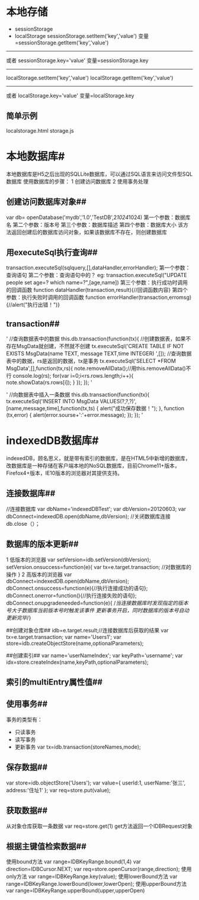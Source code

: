# 本地存储 #
- sessionStorage
- localStorage
sessionStorage.setItem('key','value')
变量=sessionStorage.getItem('key','value')
* * *
或者
sessionStorage.key='value'
变量=sessionStorage.key
* * *

localStorage.setItem('key','value')
localStorage.getItem('key','value')
* * *
或者
localStorage.key='value'
变量=localStorage.key

## 简单示例 ##
localstorage.html
storage.js

# 本地数据库#
本地数据库是H5之后出现的SQLLite数据库，可以通过SQL语言来访问文件型SQL数据库
使用数据库的步骤：
1 创建访问数据库
2 使用事务处理


## 创建访问数据库对象##
var db= openDatabase('mydb','1.0','TestDB',2*1024*1024)
第一个参数：数据库名
第二个参数：版本号
第三个参数：数据库描述
第四个参数：数据库大小
该方法返回创建后的数据库访问对象，如果该数据库不存在，则创建数据库
## 用executeSql执行查询##
transaction.executeSql(sqlquery,[],dataHandler,errorHandler);
第一个参数：查询语句
第二个参数：查询语句中的？
eg: transaction.executeSql("UPDATE people set age=? which name=?",[age,name])
第三个参数：执行成功时调用的回调函数
function dataHandler(transaction,result){//回调函数内容}
第四个参数：执行失败时调用的回调函数
function errorHandler(transaction,erromsg){//alert("执行出错！")}
## transaction##
'
//查询数据表中的数据
        this.db.transaction(function(tx){
            //创建数据表，如果不存在MsgData就创建，不然就不创建
            tx.executeSql('CREATE TABLE IF NOT EXISTS MsgData(name TEXT, message TEXT,time INTEGER) ',[]);
            //查询数据表中的数据，rs是返回的数据，tx是事务
            tx.executeSql('SELECT *FROM MsgData',[],function(tx,rs){
                note.removeAllData();//用this.removeAllData()不行
                console.log(rs);
                for(var i=0;i<rs.rows.length;i++){
                    note.showData(rs.rows[i]);
                }
            });
        });
'

'
//向数据表中插入一条数据
       this.db.transaction(function(tx){
            tx.executeSql('INSERT INTO MsgData VALUES(?,?,?)',[name,message,time],function(tx,ts) {
                alert("成功保存数据！");
            }, function (tx,error) {
                alert(error.sourse+':'+error.message);
            });
        });
'
# indexedDB数据库#
indexedDB，顾名思义，就是带有索引的数据库，是在HTML5中新增的数据库，改数据库是一种存储在客户端本地的NoSQL数据库，目前Chrome11+版本，Firefox4+版本，IE10版本的浏览器对其提供支持。
## 连接数据库##
//连接数据库
var dbName='indexedDBTest';
var dbVersion=20120603;
var dbConnect=indexedDB.open(dbName,dbVersion);
//关闭数据库连接
db.close（）；
## 数据库的版本更新##
1 低版本的浏览器
var setVersion=idb.setVersion(dbVersion);
setVersion.onsuccess=function(e){
    var tx=e.target.transaction;
    //对数据库的操作
}
2 高版本的浏览器
var dbConnect=indexedDB.open(dbName,dbVersion);
dbConnect.onsuccess=function(e){//执行连接成功的语句};
dbConnect.onerror=function(){//执行连接失败的语句};
dbConnect.onupgradeneeded=function(e){
/*当连接数据库时发现指定的版本号大于数据库当前版本号时触发该事件
更新事务开启，同时数据库的版本号自动更新完毕*/}

##创建对象仓库##
idb=e.target.result;//连接数据库后获取的结果
var tx=e.target.transaction;
var name='Users1';
var store=idb.createObjectStore(name,optionalParameters);

##创建索引##
var name='userNameIndex';
var keyPath='username';
var idx=store.createIndex(name,keyPath,optionalParameters);

## 索引的multiEntry属性值##
## 使用事务##
事务的类型有：
- 只读事务
- 读写事务
- 更新事务
var tx=idb.transaction(storeNames,mode);

## 保存数据##
var store=idb.objectStore('Users');
var value={
    userId:1,
    userName:'张三',
    address:'住址1'
};
var req=store.put(value);

## 获取数据##
从对象仓库获取一条数据
var req=store.get(1)
get方法返回一个IDBRequest对象

## 根据主键值检索数据##
使用bound方法
var range=IDBKeyRange.bound(1,4)
var direction=IDBCursor.NEXT;
var req=store.openCursor(range,direction);
使用only方法
var range=IDBKeyRange.key(value);
使用lowerBound方法
var range=IDBKeyRange.lowerBound(lower,lowerOpen);
使用upperBound方法
var range=IDBKeyRange.upperBound(upper,upperOpen)